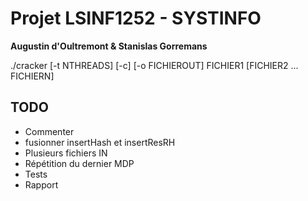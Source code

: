 # Projet LSINF1252 - SYSTINFO
**Augustin d'Oultremont & Stanislas Gorremans**

./cracker [-t NTHREADS] [-c] [-o FICHIEROUT] FICHIER1 [FICHIER2 ... FICHIERN]

## TODO

- Commenter
- fusionner insertHash et insertResRH
- Plusieurs fichiers IN
- Répétition du dernier MDP
- Tests
- Rapport